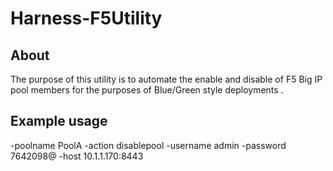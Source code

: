 # Harness-F5Utility


## About

The purpose of this utility is to automate the enable and disable of F5 Big IP pool members 
for the purposes of Blue/Green style deployments .

## Example usage

-poolname PoolA -action disablepool -username admin -password 7642098@ -host 10.1.1.170:8443